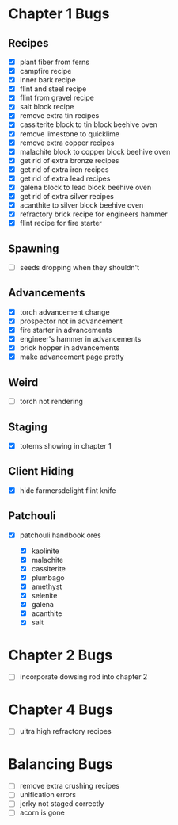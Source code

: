 # Chapter 1 Bugs

## Recipes

- [x] plant fiber from ferns
- [x] campfire recipe
- [x] inner bark recipe
- [x] flint and steel recipe
- [x] flint from gravel recipe
- [x] salt block recipe
- [x] remove extra tin recipes
- [x] cassiterite block to tin block beehive oven
- [x] remove limestone to quicklime
- [x] remove extra copper recipes
- [x] malachite block to copper block beehive oven
- [x] get rid of extra bronze recipes
- [x] get rid of extra iron recipes
- [x] get rid of extra lead recipes
- [x] galena block to lead block beehive oven
- [x] get rid of extra silver recipes
- [x] acanthite to silver block beehive oven
- [x] refractory brick recipe for engineers hammer
- [x] flint recipe for fire starter

## Spawning

- [ ] seeds dropping when they shouldn't

## Advancements

- [x] torch advancement change
- [x] prospector not in advancement
- [x] fire starter in advancements
- [x] engineer's hammer in advancements
- [x] brick hopper in advancements
- [x] make advancement page pretty

## Weird

- [ ] torch not rendering

## Staging

- [x] totems showing in chapter 1

## Client Hiding

- [x] hide farmersdelight flint knife

## Patchouli

- [x] patchouli handbook ores

  - [x] kaolinite
  - [x] malachite
  - [x] cassiterite
  - [x] plumbago
  - [x] amethyst
  - [x] selenite
  - [x] galena
  - [x] acanthite
  - [x] salt

# Chapter 2 Bugs

- [ ] incorporate dowsing rod into chapter 2

# Chapter 4 Bugs

- [ ] ultra high refractory recipes

# Balancing Bugs

- [ ] remove extra crushing recipes
- [ ] unification errors
- [ ] jerky not staged correctly
- [ ] acorn is gone
